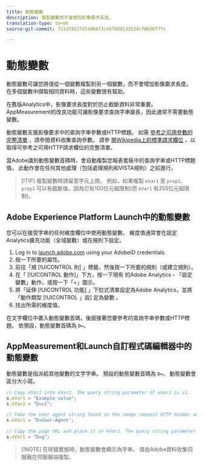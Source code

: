 ```yaml
---
title: 動態變數
description: 複製變數而不會增加影像要求長度。
translation-type: tm+mt
source-git-commit: 751d19227d74d66f3ce57888132514cf8bd6f7fc

---
```



# 動態變數

動態變數可讓您將值從一個變數複製到另一個變數，而不會增加影像要求長度。 在多個變數中擷取相同資料時，這些變數很有幫助。

在舊版Analytics中，影像要求長度對於防止截斷資料非常重要。 AppMeasurement的改良功能可讓影像要求查詢字串變長，因此通常不需要動態變數。

動態變數支援影像要求中的查詢字串參數或HTTP標題。 如需 [參考之可用參數的完整清單](../../validate/query-parameters.md) ，請參閱資料收集查詢參數。 請參 [閱Wikipedia上的標準請求欄位](https://en.wikipedia.org/wiki/List_of_HTTP_header_fields#Request_fields) ，以取得可參考之可用HTTP請求欄位的完整清單。

當Adobe識別動態變數首碼時，會自動複製您報表套裝中的查詢字串或HTTP標題值。 此動作會在任何其他處理（包括處理規則和VISTA規則）之前進行。

> [!TIP] 複製變數時請留意字元上限。 例如，如果複製 `eVar1` 至 `prop1`, `prop1` 可以有截斷值，因為它有100位元組限制(而 `eVar1` 有255位元組限制)。

## Adobe Experience Platform Launch中的動態變數

您可以在接受字串的任何維度欄位中使用動態變數。 維度值通常會在設定Analytics擴充功能（全域變數）或在規則下設定。

1. Log in to [launch.adobe.com](https://launch.adobe.com) using your AdobeID credentials.
2. 按一下所要的屬性。
3. 前往「規 [!UICONTROL 則] 」標籤，然後按一下所要的規則（或建立規則）。
4. 在「 [!UICONTROL 動作]」下方，按一下現有  的Adobe Analytics - 「設定變數」動作，或按一下「+」圖示。
5. 將「延伸 [!UICONTROL 功能] 」下拉式清單設定為Adobe Analytics，並將「動作類型 [!UICONTROL 」設] 定為變數 。
6. 找出所需的維度值。

在文字欄位中置入動態變數首碼，後面接著您要參考的查詢字串參數或HTTP標題。 依預設，動態變數首碼為 `D=`。

## AppMeasurement和Launch自訂程式碼編輯器中的動態變數

動態變數是指派給其他變數的文字字串。 預設的動態變數首碼為 `D=`。 動態變數會區分大小寫。

```js
// Copy eVar1 into eVar2. The query string parameter of eVar1 is v1.
s.eVar1 = "Example value";
s.eVar2 = "D=v1";

// Take the user agent string found in the image request HTTP header and place it in eVar1.
s.eVar1 = "D=User-Agent";

// Copy the page URL and place it in eVar1. The query string parameter of page URL is g.
s.eVar1 = "D=g";
```

> [!NOTE] 在除錯實施時，動態變數會顯示為字串。 值由Adobe資料收集伺服器在伺服器端複製。
